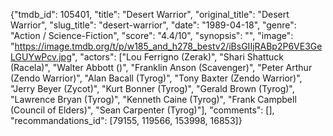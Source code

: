 {"tmdb_id": 105401, "title": "Desert Warrior", "original_title": "Desert Warrior", "slug_title": "desert-warrior", "date": "1989-04-18", "genre": "Action / Science-Fiction", "score": "4.4/10", "synopsis": "", "image": "https://image.tmdb.org/t/p/w185_and_h278_bestv2/iBsGIIjRABp2P6VE3GeLGUYwPcv.jpg", "actors": ["Lou Ferrigno (Zerak)", "Shari Shattuck (Racela)", "Walter Abbott ()", "Franklin Anson (Scavenger)", "Peter Arthur (Zendo Warrior)", "Alan Bacall (Tyrog)", "Tony Baxter (Zendo Warrior)", "Jerry Beyer (Zycot)", "Kurt Bonner (Tyrog)", "Gerald Brown (Tyrog)", "Lawrence Bryan (Tyrog)", "Kenneth Caine (Tyrog)", "Frank Campbell (Council of Elders)", "Sean Carpenter (Tyrog)"], "comments": [], "recommandations_id": [79155, 119566, 153998, 16853]}